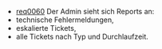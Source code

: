  * [req0060](https://github.com/PolitAktiv/politaktiv-requirements/tree/master/de/requirements/req0060/req0060.md) Der Admin sieht sich Reports an:
  * technische Fehlermeldungen, 
  * eskalierte Tickets,
  * alle Tickets nach Typ und Durchlaufzeit.
